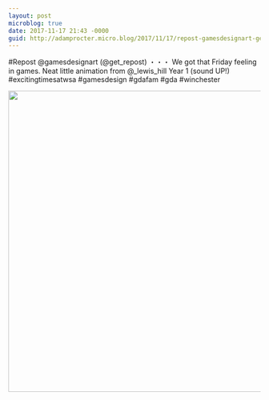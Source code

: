 ```yaml
---
layout: post
microblog: true
date: 2017-11-17 21:43 -0000
guid: http://adamprocter.micro.blog/2017/11/17/repost-gamesdesignart-getrepostwe.html
---
```

#Repost @gamesdesignart (@get_repost)
・・・
We got that Friday feeling in games. Neat little animation from @_lewis_hill Year 1 (sound UP!) #excitingtimesatwsa #gamesdesign #gdafam #gda #winchester

<img src="http://discursive.adamprocter.co.uk/uploads/2017/900dce05ec.jpg" width="600" height="600" />
